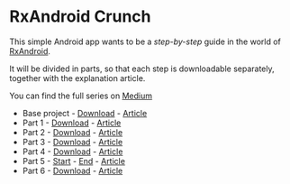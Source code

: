 # RxAndroid Crunch
This simple Android app wants to be a _step-by-step_ guide in the world of [RxAndroid](https://github.com/ReactiveX/RxAndroid).

It will be divided in parts, so that each step is downloadable separately, together with the explanation
article.

You can find the full series on [Medium](https://medium.com/crunching-rxandroid)

* Base project - [Download](https://github.com/tiwiz/RxAndroidCrunch/releases/tag/BaseProject) - [Article](https://medium.com/crunching-rxandroid/crunching-rxandroid-intro-c27eb6f009ea#.6vbjjx3jr)
* Part 1 - [Download](https://github.com/tiwiz/RxAndroidCrunch/releases/tag/Part1) - [Article](https://medium.com/crunching-rxandroid/crunching-rxandroid-part-1-4ac7b7123238#.f83bcwj30)
* Part 2 - [Download](https://github.com/tiwiz/RxAndroidCrunch/releases/tag/Part2) - [Article](https://medium.com/crunching-rxandroid/crunching-rxandroid-part-2-fb2a86f4fb8d#.qvg6p0gwz)
* Part 3 - [Download](https://github.com/tiwiz/RxAndroidCrunch/releases/tag/Part3) - [Article](https://medium.com/crunching-rxandroid/crunching-rxandroid-part-3-91fc9a619b7b#.gtahf0jkb)
* Part 4 - [Download](https://github.com/tiwiz/RxAndroidCrunch/releases/tag/Part4) - [Article](https://medium.com/crunching-rxandroid/crunching-rxandroid-part-4-b2c3771ad52d#.szxk7fwmw)
* Part 5 - [Start](https://github.com/tiwiz/RxAndroidCrunch/releases/tag/The-watch-begins) - [End](https://github.com/tiwiz/RxAndroidCrunch/releases/tag/The-watch-ends) - [Article](https://medium.com/crunching-rxandroid/crunching-rxandroid-part-5-1dd5fba89058#.5txyexgee)
* Part 6 - [Download](https://github.com/tiwiz/RxAndroidCrunch/releases/tag/Part6) - [Article]()
